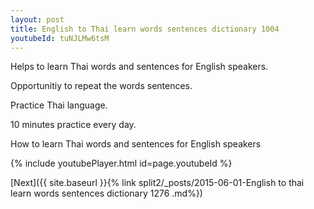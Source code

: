 ```yaml
---
layout: post
title: English to Thai learn words sentences dictionary 1004 
youtubeId: tuNJLMw6tsM
---
```

 
 
Helps to learn Thai words and sentences for English speakers.

Opportunitiy to repeat the words sentences. 

Practice Thai language. 
 
10 minutes practice every day. 
 
How to learn Thai words and sentences for English speakers 
 
{% include youtubePlayer.html id=page.youtubeId %}
 
 
[Next]({{ site.baseurl }}{% link  split2/_posts/2015-06-01-English to thai learn words sentences dictionary 1276 .md%})
 
